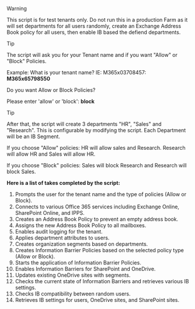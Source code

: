 > [!WARNING]  
> This script is for test tenants only. Do not run this in a production Farm as it will set departments for all users randomly, create an Exchange Address Book policy for all users, then enable IB based the defiend departments.

> [!TIP]
> The script will ask you for your Tenant name and if you want "Allow" or "Block" Policies.
>
> Example: What is your tenant name? IE: M365x03708457: **M365x65798550**
>
> Do you want Allow or Block Policies?
>
> Please enter 'allow' or 'block': **block**

> [!TIP]
> After that, the script will create 3 departments "HR", "Sales" and "Research". This is configurable by modifying the script.
> Each Department will be an IB Segment.
>
> If you choose "Allow" policies: HR will allow sales and Research. Research will allow HR and Sales will allow HR.
>
> If you choose "Block" policies: Sales will block Research and Research will block Sales.

**Here is a list of takes completed by the script:**

1.	Prompts the user for the tenant name and the type of policies (Allow or Block).
2.	Connects to various Office 365 services including Exchange Online, SharePoint Online, and IPPS.
3.	Creates an Address Book Policy to prevent an empty address book.
4.	Assigns the new Address Book Policy to all mailboxes.
5.	Enables audit logging for the tenant.
6.	Applies department attributes to users.
7.	Creates organization segments based on departments.
8.	Creates Information Barrier Policies based on the selected policy type (Allow or Block).
9.	Starts the application of Information Barrier Policies.
10.	Enables Information Barriers for SharePoint and OneDrive.
11.	Updates existing OneDrive sites with segments.
12.	Checks the current state of Information Barriers and retrieves various IB settings.
13.	Checks IB compatibility between random users.
14.	Retrieves IB settings for users, OneDrive sites, and SharePoint sites.
